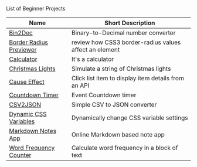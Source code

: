 List of Beginner Projects

| Name                                                                                                                                        | Short Description                                      |
| ------------------------------------------------------------------------------------------------------------------------------------------- | ------------------------------------------------------ |
| <a href="https://github.com/jamoliddinsaidov/practice-projects/tree/main/1-beginner/01_bin2dec">Bin2Dec</a>                                 | Binary-to-Decimal number converter                     |
| <a href="https://github.com/jamoliddinsaidov/practice-projects/tree/main/1-beginner/02_border_radius_previewer">Border Radius Previewer</a> | review how CSS3 border-radius values affect an element |
| <a href="https://jamoliddinsaidov.github.io/practice-projects/1-beginner/03_calculator/index.html">Calculator</a>                           | It's a calculator                                      |
| <a href="https://jamoliddinsaidov.github.io/practice-projects/1-beginner/04_christmas_lights/index.html">Christmas Lights</a>               | Simulate a string of Christmas lights                  |
| <a href="https://jamoliddinsaidov.github.io/practice-projects/1-beginner/05_cause_effect/index.html">Cause Effect</a>                       | Click list item to display item details from an API    |
| <a href="https://jamoliddinsaidov.github.io/practice-projects/1-beginner/06_countdown_timer/index.html">Countdown Timer</a>                 | Event Countdown timer                                  |
| <a href="https://jamoliddinsaidov.github.io/practice-projects/1-beginner/07_csv2json/index.html">CSV2JSON</a>                               | Simple CSV to JSON converter                           |
| <a href="https://jamoliddinsaidov.github.io/practice-projects/1-beginner/08_dynamic_css_variables/index.html">Dynamic CSS Variables</a>     | Dynamically change CSS variable settings               |
| <a href="https://jamoliddinsaidov.github.io/practice-projects/1-beginner/09_markdown_notes_app/index.html">Markdown Notes App</a>           | Online Markdown based note app                         |
| <a href="https://jamoliddinsaidov.github.io/practice-projects/1-beginner/10_word_frequency_counter/index.html">Word Frequency Counter</a>   | Calculate word frequency in a block of text            |
